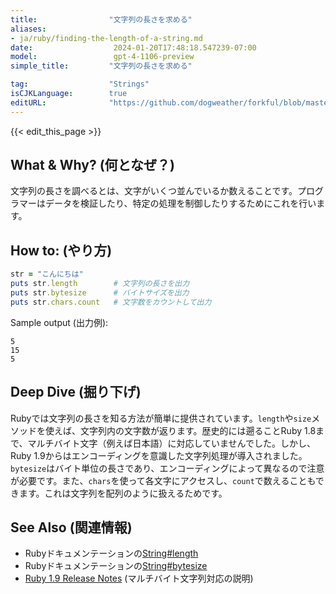 ```yaml
---
title:                "文字列の長さを求める"
aliases:
- ja/ruby/finding-the-length-of-a-string.md
date:                  2024-01-20T17:48:18.547239-07:00
model:                 gpt-4-1106-preview
simple_title:         "文字列の長さを求める"

tag:                  "Strings"
isCJKLanguage:        true
editURL:              "https://github.com/dogweather/forkful/blob/master/content/ja/ruby/finding-the-length-of-a-string.md"
---
```


{{< edit_this_page >}}

## What & Why? (何となぜ？)
文字列の長さを調べるとは、文字がいくつ並んでいるか数えることです。プログラマーはデータを検証したり、特定の処理を制御したりするためにこれを行います。

## How to: (やり方)
```ruby
str = "こんにちは"
puts str.length        # 文字列の長さを出力
puts str.bytesize      # バイトサイズを出力
puts str.chars.count   # 文字数をカウントして出力
```

Sample output (出力例):
```
5
15
5
```

## Deep Dive (掘り下げ)
Rubyでは文字列の長さを知る方法が簡単に提供されています。`length`や`size`メソッドを使えば、文字列内の文字数が返ります。歴史的には遡ることRuby 1.8まで、マルチバイト文字（例えば日本語）に対応していませんでした。しかし、Ruby 1.9からはエンコーディングを意識した文字列処理が導入されました。`bytesize`はバイト単位の長さであり、エンコーディングによって異なるので注意が必要です。また、`chars`を使って各文字にアクセスし、`count`で数えることもできます。これは文字列を配列のように扱えるためです。

## See Also (関連情報)
- Rubyドキュメンテーションの[String#length](https://docs.ruby-lang.org/ja/latest/method/String/i/length.html)
- Rubyドキュメンテーションの[String#bytesize](https://docs.ruby-lang.org/ja/latest/method/String/i/bytesize.html)
- [Ruby 1.9 Release Notes](https://www.ruby-lang.org/en/news/2007/12/25/ruby-1-9-0-released/) (マルチバイト文字列対応の説明)
